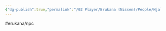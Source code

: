 ```yaml
---
{"dg-publish":true,"permalink":"/02 Player/Erukana (Nissen)/People/Hjalmer Dynn/"}
---
```


#erukana/npc 